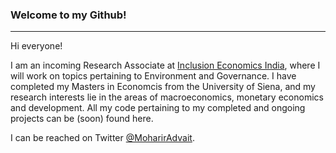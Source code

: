 ### Welcome to my Github!

---

Hi everyone! 

I am an incoming Research Associate at [Inclusion Economics India](https://krea.edu.in/ieindia/), where I will work on topics pertaining to Environment and Governance. I have completed my Masters in Economcis from the University of Siena, and my research interests lie in the areas of macroeconomics, monetary economics and development. All my code pertaining to my completed and ongoing projects can be (soon) found here. 

I can be reached on Twitter [@MoharirAdvait](https://twitter.com/MoharirAdvait).
